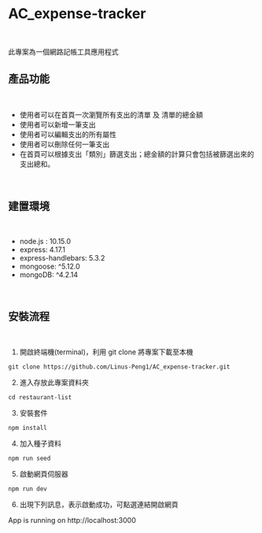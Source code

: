 # AC_expense-tracker

<br>

此專案為一個網路記帳工具應用程式

## 產品功能

<br>

* 使用者可以在首頁一次瀏覽所有支出的清單 及 清單的總金額
* 使用者可以新增一筆支出
* 使用者可以編輯支出的所有屬性
* 使用者可以刪除任何一筆支出
* 在首頁可以根據支出「類別」篩選支出；總金額的計算只會包括被篩選出來的支出總和。

<br>

## 建置環境

<br>

* node.js : 10.15.0
* express: 4.17.1
* express-handlebars: 5.3.2
* mongoose: ^5.12.0
* mongoDB: ^4.2.14

<br>

## 安裝流程

<br>

1. 開啟終端機(terminal)，利用 git clone 將專案下載至本機
```
git clone https://github.com/Linus-Peng1/AC_expense-tracker.git
```
2. 進入存放此專案資料夾
```
cd restaurant-list
```
3. 安裝套件
```
npm install
```
4. 加入種子資料
```
npm run seed
```

5. 啟動網頁伺服器
```
npm run dev
```
6. 出現下列訊息，表示啟動成功，可點選連結開啟網頁

App is running on http://localhost:3000

